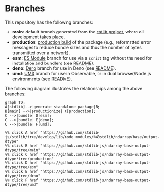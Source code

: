 <!--

@license Apache-2.0

Copyright (c) 2022 The Stdlib Authors.

Licensed under the Apache License, Version 2.0 (the "License");
you may not use this file except in compliance with the License.
You may obtain a copy of the License at

    http://www.apache.org/licenses/LICENSE-2.0

Unless required by applicable law or agreed to in writing, software
distributed under the License is distributed on an "AS IS" BASIS,
WITHOUT WARRANTIES OR CONDITIONS OF ANY KIND, either express or implied.
See the License for the specific language governing permissions and
limitations under the License.

-->

# Branches

This repository has the following branches:

-   **main**: default branch generated from the [stdlib project][stdlib-url], where all development takes place.
-   **production**: [production build][production-url] of the package (e.g., reformatted error messages to reduce bundle sizes and thus the number of bytes transmitted over a network).
-   **esm**: [ES Module][esm-url] branch for use via a `script` tag without the need for installation and bundlers (see [README][esm-readme]).
-   **deno**: [Deno][deno-url] branch for use in Deno (see [README][deno-readme]).
-   **umd**: [UMD][umd-url] branch for use in Observable, or in dual browser/Node.js environments (see [README][umd-readme]).

The following diagram illustrates the relationships among the above branches:

```mermaid
graph TD;
A[stdlib]-->|generate standalone package|B;
B[main] -->|productionize| C[production];
C -->|bundle| D[esm];
C -->|bundle| E[deno];
C -->|bundle| F[umd];

%% click A href "https://github.com/stdlib-js/stdlib/tree/develop/lib/node_modules/%40stdlib/ndarray/base/output-dtype"
%% click B href "https://github.com/stdlib-js/ndarray-base-output-dtype/tree/main"
%% click C href "https://github.com/stdlib-js/ndarray-base-output-dtype/tree/production"
%% click D href "https://github.com/stdlib-js/ndarray-base-output-dtype/tree/esm"
%% click E href "https://github.com/stdlib-js/ndarray-base-output-dtype/tree/deno"
%% click F href "https://github.com/stdlib-js/ndarray-base-output-dtype/tree/umd"
```

[stdlib-url]: https://github.com/stdlib-js/stdlib/tree/develop/lib/node_modules/%40stdlib/ndarray/base/output-dtype
[production-url]: https://github.com/stdlib-js/ndarray-base-output-dtype/tree/production
[deno-url]: https://github.com/stdlib-js/ndarray-base-output-dtype/tree/deno
[deno-readme]: https://github.com/stdlib-js/ndarray-base-output-dtype/blob/deno/README.md
[umd-url]: https://github.com/stdlib-js/ndarray-base-output-dtype/tree/umd
[umd-readme]: https://github.com/stdlib-js/ndarray-base-output-dtype/blob/umd/README.md
[esm-url]: https://github.com/stdlib-js/ndarray-base-output-dtype/tree/esm
[esm-readme]: https://github.com/stdlib-js/ndarray-base-output-dtype/blob/esm/README.md